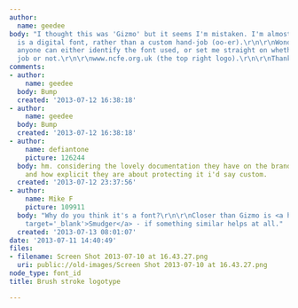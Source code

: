 ```yaml
---
author:
  name: geedee
body: "I thought this was 'Gizmo' but it seems I'm mistaken. I'm almost sure this
  is a digital font, rather than a custom hand-job (oo-er).\r\n\r\nWondering whether
  anyone can either identify the font used, or set me straight on whether it's a custom
  job or not.\r\n\r\nwww.ncfe.org.uk (the top right logo).\r\n\r\nThanks!"
comments:
- author:
    name: geedee
  body: Bump
  created: '2013-07-12 16:38:18'
- author:
    name: geedee
  body: Bump
  created: '2013-07-12 16:38:18'
- author:
    name: defiantone
    picture: 126244
  body: hm. considering the lovely documentation they have on the brand standard,
    and how explicit they are about protecting it i'd say custom.
  created: '2013-07-12 23:37:56'
- author:
    name: Mike F
    picture: 109911
  body: "Why do you think it's a font?\r\n\r\nCloser than Gizmo is <a href='http://old.myfonts.com/fonts/itc/smudger/'
    target='_blank'>Smudger</a> - if something similar helps at all."
  created: '2013-07-13 08:01:07'
date: '2013-07-11 14:40:49'
files:
- filename: Screen Shot 2013-07-10 at 16.43.27.png
  uri: public://old-images/Screen Shot 2013-07-10 at 16.43.27.png
node_type: font_id
title: Brush stroke logotype

---
```

